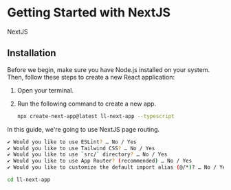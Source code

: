 # Getting Started with NextJS

NextJS

## Installation

Before we begin, make sure you have Node.js installed on your system. Then, follow these steps to create a new React application:

1. Open your terminal.
2. Run the following command to create a new app. 

   ```bash
   npx create-next-app@latest ll-next-app --typescript
   ```

In this guide, we're going to use NextJS page routing. 

   ```bash   
   ✔ Would you like to use ESLint? … No / Yes
   ✔ Would you like to use Tailwind CSS? … No / Yes
   ✔ Would you like to use `src/` directory? … No / Yes
   ✔ Would you like to use App Router? (recommended) … No / Yes
   ✔ Would you like to customize the default import alias (@/*)? … No / Yes
   ```

   ```bash
   cd ll-next-app 
   ```

